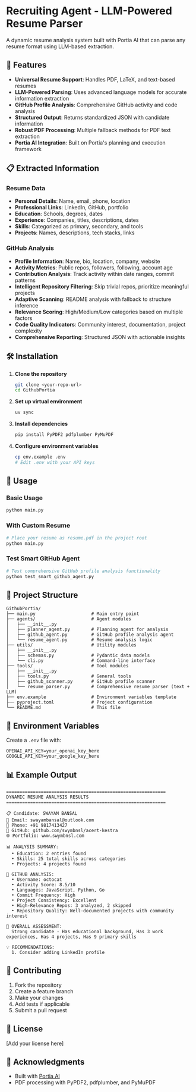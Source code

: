 # Recruiting Agent - LLM-Powered Resume Parser

A dynamic resume analysis system built with Portia AI that can parse any resume format using LLM-based extraction.

## 🚀 Features

- **Universal Resume Support**: Handles PDF, LaTeX, and text-based resumes
- **LLM-Powered Parsing**: Uses advanced language models for accurate information extraction
- **GitHub Profile Analysis**: Comprehensive GitHub activity and code analysis
- **Structured Output**: Returns standardized JSON with candidate information
- **Robust PDF Processing**: Multiple fallback methods for PDF text extraction
- **Portia AI Integration**: Built on Portia's planning and execution framework

## 📋 Extracted Information

### Resume Data
- **Personal Details**: Name, email, phone, location
- **Professional Links**: LinkedIn, GitHub, portfolio
- **Education**: Schools, degrees, dates
- **Experience**: Companies, titles, descriptions, dates
- **Skills**: Categorized as primary, secondary, and tools
- **Projects**: Names, descriptions, tech stacks, links

### GitHub Analysis
- **Profile Information**: Name, bio, location, company, website
- **Activity Metrics**: Public repos, followers, following, account age
- **Contribution Analysis**: Track activity within date ranges, commit patterns
- **Intelligent Repository Filtering**: Skip trivial repos, prioritize meaningful projects
- **Adaptive Scanning**: README analysis with fallback to structure inference
- **Relevance Scoring**: High/Medium/Low categories based on multiple factors
- **Code Quality Indicators**: Community interest, documentation, project complexity
- **Comprehensive Reporting**: Structured JSON with actionable insights

## 🛠️ Installation

1. **Clone the repository**
   ```bash
   git clone <your-repo-url>
   cd GithubPortia
   ```

2. **Set up virtual environment**
   ```bash
   uv sync
   ```

3. **Install dependencies**
   ```bash
   pip install PyPDF2 pdfplumber PyMuPDF
   ```

4. **Configure environment variables**
   ```bash
   cp env.example .env
   # Edit .env with your API keys
   ```

## 🔧 Usage

### Basic Usage
```bash
python main.py
```

### With Custom Resume
```bash
# Place your resume as resume.pdf in the project root
python main.py
```

### Test Smart GitHub Agent
```bash
# Test comprehensive GitHub profile analysis functionality
python test_smart_github_agent.py
```

## 📁 Project Structure

```
GithubPortia/
├── main.py                     # Main entry point
├── agents/                     # Agent modules
│   ├── __init__.py
│   ├── planner_agent.py        # Planning agent for analysis
│   ├── github_agent.py         # GitHub profile analysis agent
│   └── resume_agent.py         # Resume analysis logic
├── utils/                      # Utility modules
│   ├── __init__.py
│   ├── schemas.py              # Pydantic data models
│   └── cli.py                  # Command-line interface
├── tools/                      # Tool modules
│   ├── __init__.py
│   ├── tools.py                # General tools
│   ├── github_scanner.py       # GitHub profile scanner
│   └── resume_parser.py        # Comprehensive resume parser (text + LLM)
├── env.example                 # Environment variables template
├── pyproject.toml              # Project configuration
└── README.md                   # This file
```

## 🔑 Environment Variables

Create a `.env` file with:
```env
OPENAI_API_KEY=your_openai_key_here
GOOGLE_API_KEY=your_google_key_here
```

## 📊 Example Output

```
============================================================
DYNAMIC RESUME ANALYSIS RESULTS
============================================================

📋 Candidate: SWAYAM BANSAL
📧 Email: swayambansal@outlook.com
📱 Phone: +91 9817413427
🐙 GitHub: github.com/swymbnsl/acert-kestra
🌐 Portfolio: www.swymbnsl.com

📊 ANALYSIS SUMMARY:
  • Education: 2 entries found
  • Skills: 25 total skills across categories
  • Projects: 4 projects found

🐙 GITHUB ANALYSIS:
  • Username: octocat
  • Activity Score: 8.5/10
  • Languages: JavaScript, Python, Go
  • Commit Frequency: High
  • Project Consistency: Excellent
  • High-Relevance Repos: 3 analyzed, 2 skipped
  • Repository Quality: Well-documented projects with community interest

🎯 OVERALL ASSESSMENT:
  Strong candidate - Has educational background, Has 3 work experiences, Has 4 projects, Has 9 primary skills

💡 RECOMMENDATIONS:
  1. Consider adding LinkedIn profile
```

## 🤝 Contributing

1. Fork the repository
2. Create a feature branch
3. Make your changes
4. Add tests if applicable
5. Submit a pull request

## 📝 License

[Add your license here]

## 🙏 Acknowledgments

- Built with [Portia AI](https://portialabs.ai/)
- PDF processing with PyPDF2, pdfplumber, and PyMuPDF
